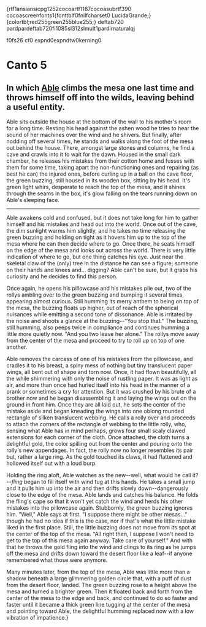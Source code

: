 {rtf1ansiansicpg1252cocoartf1187cocoasubrtf390
cocoascreenfonts1{fonttblf0fnilfcharset0 LucidaGrande;}
{colortbl;red255green255blue255;}
deftab720
pardpardeftab720fi1085sl312slmult1pardirnaturalqj

f0fs26 cf0 expnd0expndtw0kerning0
# Canto 5

## In which [Able](/wiki/able-summary) climbs the mesa one last time and throws himself off into the wilds, leaving behind a useful entity.

Able sits outside the house at the bottom of the wall to his mother's room for a long time. Resting his head against the ashen wood he tries to hear the sound of her machines over the wind and he shivers. But finally, after nodding off several times, he stands and walks along the foot of the mesa out behind the house. There, amongst large stones and columns, he find a cave and crawls into it to wait for the dawn. Housed in the small dark chamber, he releases his mistakes from their cotton home and fusses with them for some time, taking apart the non-functioning ones and repairing (as best he can) the injured ones, before curling up in a ball on the cave floor, the green buzzing, still housed in its wooden box, sitting by his head. It's green light whirs, desperate to reach the top of the mesa, and it shines through the seams in the box, it's glow falling on the tears running down on Able's sleeping face.

* * *

Able awakens cold and confused, but it does not take long for him to gather himself and his mistakes and head out into the world. Once out of the cave, the dim sunlight warms him slightly, and he takes no time releasing the green buzzing and holding on tight as it hovers him up to the top of the mesa where he can then decide where to go. Once there, he seats himself on the edge of the mesa and looks out across the world. There is very little indication of where to go, but one thing catches his eye. Just near the skeletal claw of the (only) tree in the distance he can see a figure; someone on their hands and knees and... digging? Able can't be sure, but it grabs his curiosity and he decides to find this person.

Once again, he opens his pillowcase and his mistakes pile out, two of the rollys ambling over to the green buzzing and bumping it several times, appearing almost curious. Still humming its merry anthem to being on top of the mesa, the buzzing floats up higher, out of reach of the spherical nuisances while emitting a second tone of dissonance. Able is irritated by the noise and shoots a glance at the buzzing--"You stop that."  The buzzing, still humming, also peeps twice in compliance and continues humming a little more quietly now. "And you two leave her alone." The rollys move away from the center of the mesa and proceed to try to roll up on top of one another.

Able removes the carcass of one of his mistakes from the pillowcase, and cradles it to his breast, a spiny mess of nothing but tiny translucent paper wings, all bent out of shape and torn now. Once, it had flown beautifully, all the while shimmering with only the noise of rustling paper.  It was as light as air, and more than once had hurled itself into his head in the manner of a prank or sometimes a cry for attention.  But it was crushed by his brute of a brother now and he began disassembling it and laying the wings out on the ground in front him. Once they are all laid out, he sets the center of the mistake aside and began kneading the wings into one oblong rounded rectangle of silken translucent webbing. He calls a rolly over and proceeds to attach the corners of the rectangle of webbing to the little rolly, who, sensing what Able has in mind perhaps, grows four small scaly clawed extensions for each corner of the cloth. Once attached, the cloth turns a delightful gold, the color spilling out from the center and pouring onto the rolly's new appendages. In fact, the rolly now no longer resembles its pair but, rather a large ring. As the gold touched its claws, it had flattened and hollowed itself out with a loud burp.

Holding the ring aloft, Able watches as the new--well, what would he call it?--*fling* began to fill itself with wind tug at this hands. He takes a small jump and it pulls him up into the air and then drifts slowly down--dangerously close to the edge of the mesa. Able lands and catches his balance. He folds the fling's cape so that it won't yet catch the wind and herds his other mistakes into the pillowcase again. Stubbornly, the green buzzing ignores him. "Well," Able says at first. "I suppose there might be other mesas..." though he had no idea if this is the case, nor if that's what the little mistake liked in the first place. Still, the little buzzing does not move from its spot at the center of the top of the mesa. "All right then, I suppose I won't need to get to the top of this mesa again anyway. Take care of yourself." And with that he throws the gold fling into the wind and clings to its ring as he jumps off the mesa and drifts down toward the desert floor like a leaf--if anyone remembered what those were anymore.

Many minutes later, from the top of the mesa, Able was little more than a shadow beneath a large glimmering golden circle that, with a puff of dust from the desert floor, landed.  The green buzzing rose to a height above the mesa and turned a brighter green. Then it floated back and forth from the center of the mesa to the edge and back, and continued to do so faster and faster until it became a thick green line tugging at the center of the mesa and pointing toward Able, the delightful humming replaced now with a low vibration of impatience.}